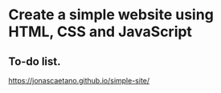 # Create a simple website using HTML, CSS and JavaScript

## To-do list. 

https://jonascaetano.github.io/simple-site/
